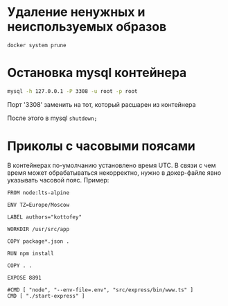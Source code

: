 # Удаление ненужных и неиспользуемых образов

`docker system prune`

# Остановка mysql контейнера

```sh
mysql -h 127.0.0.1 -P 3308 -u root -p root
```

Порт '3308' заменить на тот, который расшарен из контейнера

После этого в mysql `shutdown;`

# Приколы с часовыми поясами
В контейнерах по-умолчанию установлено время UTC. В связи с чем время может обрабатываться некорректно, нужно в докер-файле явно указывать часовой пояс. Пример:

```docker
FROM node:lts-alpine

ENV TZ=Europe/Moscow

LABEL authors="kottofey"

WORKDIR /usr/src/app

COPY package*.json .

RUN npm install

COPY . .

EXPOSE 8891

#CMD [ "node", "--env-file=.env", "src/express/bin/www.ts" ]
CMD [ "./start-express" ]

```